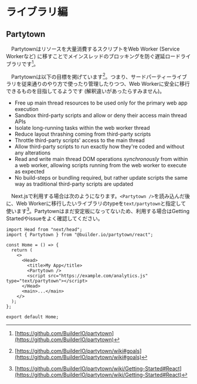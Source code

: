 # ライブラリ編
## Partytown
　Partytownはリソースを大量消費するスクリプトをWeb Worker (Service Workerなど) に移すことでメインスレッドのブロッキングを防ぐ遅延ロードライブラリです[^partytown]。

　Partytownは以下の目標を掲げています[^partytown_goal]。つまり、サードパーティーライブラリを従来通りのやり方で使ったり管理したりつつ、Web Workerに安全に移行できるものを目指してるようです (解釈違いがあったらすみません)。

- Free up main thread resources to be used only for the primary web app execution
- Sandbox third-party scripts and allow or deny their access main thread APIs
- Isolate long-running tasks within the web worker thread
- Reduce layout thrashing coming from third-party scripts
- Throttle third-party scripts' access to the main thread
- Allow third-party scripts to run exactly how they're coded and without any alterations
- Read and write main thread DOM operations *synchronously* from within a web worker, allowing scripts running from the web worker to execute as expected
- No build-steps or bundling required, but rather update scripts the same way as traditional third-party scripts are updated

　Next.jsで利用する場合は次のようになります。`<Partytown />`を読み込んだ後に、Web Workerに移行したいライブラリのtypeを`text/partytown`と指定して使います[^partytown_usage]。Partytownはまだ安定板になってないため、利用する場合はGetting Startedやissueをよく確認してください。

```tsx
import Head from "next/head";
import { Partytown } from "@builder.io/partytown/react";

const Home = () => {
  return (
    <>
      <Head>
        <title>My App</title>
        <Partytown />
        <script src="https://example.com/analytics.js" type="text/partytown"></script>
      </Head>
      <main>...</main>
    </>
  );
};

export default Home;
```

[^partytown]: [https://github.com/BuilderIO/partytown](https://github.com/BuilderIO/partytown)
[^partytown_goal]: [https://github.com/BuilderIO/partytown/wiki#goals](https://github.com/BuilderIO/partytown/wiki#goals)
[^partytown_usage]: [https://github.com/BuilderIO/partytown/wiki/Getting-Started#React](https://github.com/BuilderIO/partytown/wiki/Getting-Started#React)
